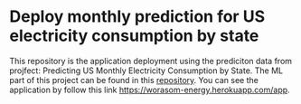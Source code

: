 # Deploy monthly prediction for US electricity consumption by state 

This repository is the application deployment using the prediciton data from projfect: Predicting US Monthly Electricity Consumption by State. The ML part of this project can be found in this [repository](https://github.com/worasom/energy_sale_rev). 
You can see the application by follow this link https://worasom-energy.herokuapp.com/app. 
